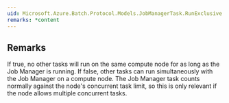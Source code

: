 ```yaml
---  
uid: Microsoft.Azure.Batch.Protocol.Models.JobManagerTask.RunExclusive  
remarks: *content  
---  
```

  
## Remarks  
 If true, no other tasks will run on the same compute node for as             long as the Job Manager is running. If false, other tasks can run             simultaneously with the Job Manager on a compute node. The Job             Manager task counts normally against the node's concurrent task             limit, so this is only relevant if the node allows multiple             concurrent tasks.